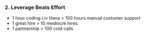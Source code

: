 ### 2. Leverage Beats Effort

- 1 hour coding Liv Hana > 100 hours manual customer support
- 1 great hire > 10 mediocre hires
- 1 partnership > 100 cold calls
